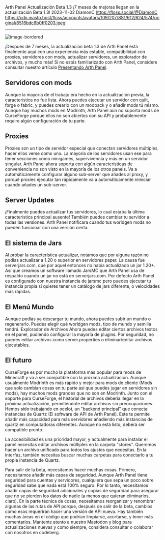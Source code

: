 Arth Panel Actualización Beta 1.3
¡7 meses de mejoras llegan en la actualización Beta 1.3!
2023-11-02
DiamonC
https://floss.social/@DiamonC
https://cdn.masto.host/floss/accounts/avatars/109/207/881/612/624/574/original/6516bdc6b0ff0203.jpeg


---


![image-bordered](https://i.imgur.com/7PD9CMz.png)


¡Después de 7 meses, la actualización beta 1.3 de Arth Panel está finalmente aquí con una experiencia más estable, compatibilidad con proxies, servidores con mods, actualizar servidores, un explorador de archivos, y mucho más! Si no estás familiarizado con Arth Panel, considere consultar nuestro artículo [Presentando Arth Panel](https://arthmc.xyz/blog/es-ES*presentando-arth-panel).


## Servidores con mods


Aunque la mayoría de el trabajo era hecho en la actualización previa, la característica no fue lista. Ahora puedes ejecutar un servidor con quilt, forge o fabric, y puedes crearlo con un modpack y o añadir mods tú mismo. Aunque hay muchos mods en Modrinth, Arth Panel aún no suporta mods de CurseForge porque ellos no son abiertos con su API y probablemente require algún configuración de tu parte.


## Proxies


Proxies son un tipo de servidor especial que conectan servidores múltiples, hacer ellos verse como uno. La mayoría de los servidores usan ese para tener secciones como minigames, supervivencia y más en un servidor singular. Arth Panel ahora soporta con algún características de conveniencia no son visto en la mayoría de los otros panels. Va a automáticamente configurar alguno sub-server que añades al proxy, y porqué proxies ejecutar tan rápidamente va a automáticamente reiniciar cuando añades un sub-server.


## Server Updates


¡Finalmente puedes actualizar tus servidores, lo cual estaba la última característica principal ausente! También puedes cambiar tu servidor a todas las versiones. Arth Panel notificara cuando tus worldgen mods no pueden funcionar con una versión cierta.


## El sistema de Jars


Al probar la característica actualizar, notamos que por alguna razón no podías actualizar a 1.20 o superior en servidores paper. La causa fue serverjars.com, que por aquel entonces no había actualizado un jar 1.20+. Así que creamos un software llamado JarsMC que Arth Panel usa de respaldo cuando un jar no está en serverjars.com. Por defecto Arth Panel es configurado con nuestra instancia de jarsmc pero puedes ejecutar tu instancia propia si quieres tener un catálogo de jars diferente, o velocidades más rápidas.


## El Menú Mundo


Aunque podías ya descargar tu mundo, ahora puedes subir un mundo o regenerarlo. Puedes elegir qué worldgen mods, tipo de mundo y semilla tendrá.
Explorador de Archivos
Ahora puedes editar ciertos archivos textos en el panel, pudiendo configurar la mayoría de plugins. Por seguridad, no puedes editar archivos como server.properties o eliminar/editar archivos ejecutables.


## El futuro


CurseForge es por mucho la plataforma más popular para mods de Minecraft y va a ser compatible con la próxima actualización. Aunque usualmente Modrinth es más rápido y mejor para mods de cliente (Mods que solo cambian cosas en tu parte así que puedes jugar en servidores sin mods), hay muchos mods grandes que no son en Modrinth. Junto con el soporte para CurseForge, el historial de archivos debería llegar en la próxima actualización, permitiéndote editar archivos sin preocupaciones.
Hemos sido trabajando en ocelot, un "backend principal" que conecta instancias de Quartz (El software de API de Arth Panel). Este te permite añadir más capacidad para más servidores añadiendo más instancias de quartz en computadoras diferentes. Aunque no está listo, deberá ser compatible pronto.


La accesibilidad es una prioridad mayor, y actualmente para instalar el panel necesitas editar archivos múltiples en la carpeta "stores". Queremos hacer un archivo unificado para todos los ajustes que necesitas. En la interfaz, también necesitas buscar muchas carpetas para conectarlo a tu propia instancia de Quartz.


Para salir de la beta, necesitamos hacer muchas cosas. Primero, necesitamos añadir más capas de seguridad. Aunque Arth Panel tiene seguridad para cuentas y servidores, cualquiera que sepa un poco sobre seguridad sabe que nada está 100% seguro. Por lo tanto, necesitamos añadir capas de seguridad adicionales y copias de seguridad para asegurar que no se pierden los datos de nadie (a menos que quieran eliminarlos, claro). En la parte técnica de cosas, necesitamos reorganizar y renombrar algunas de las rutas de API porque, después de salir de la beta, cambios como esos requerirán hacer una versión de API nueva. Hay también muchas áreas en el código que podrían limpiarse, acortarse, y tener más comentarios.
Mantente atento a nuestro Mastodon y blog para actualizaciones nuevas y como siempre, considera consultar o colaborar con nosotros en codeberg.




